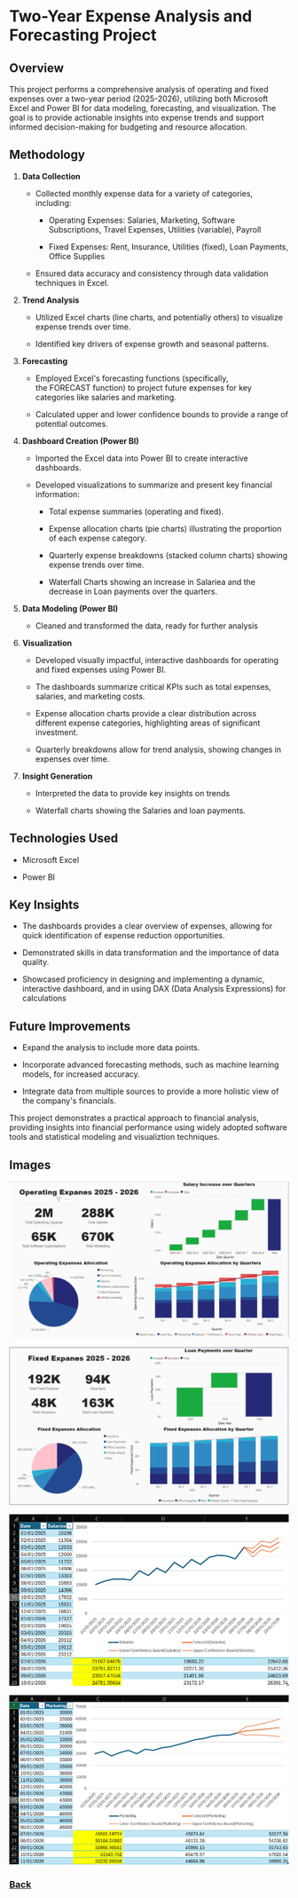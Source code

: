 # Two-Year Expense Analysis and Forecasting Project

## **Overview**

This project performs a comprehensive analysis of operating and fixed expenses over a two-year period (2025-2026), utilizing both Microsoft Excel and Power BI for data modeling, forecasting, and visualization. The goal is to provide actionable insights into expense trends and support informed decision-making for budgeting and resource allocation.

## **Methodology**

1.  **Data Collection**
    
    *   Collected monthly expense data for a variety of categories, including:
        
        *   Operating Expenses: Salaries, Marketing, Software Subscriptions, Travel Expenses, Utilities (variable), Payroll
            
        *   Fixed Expenses: Rent, Insurance, Utilities (fixed), Loan Payments, Office Supplies
            
    *   Ensured data accuracy and consistency through data validation techniques in Excel.
        
2.  **Trend Analysis**
    
    *   Utilized Excel charts (line charts, and potentially others) to visualize expense trends over time.
        
    *   Identified key drivers of expense growth and seasonal patterns.
        
3.  **Forecasting**
    
    *   Employed Excel's forecasting functions (specifically, the FORECAST function) to project future expenses for key categories like salaries and marketing.
        
    *   Calculated upper and lower confidence bounds to provide a range of potential outcomes.
        
4.  **Dashboard Creation (Power BI)**
    
    *   Imported the Excel data into Power BI to create interactive dashboards.
        
    *   Developed visualizations to summarize and present key financial information:
        
        *   Total expense summaries (operating and fixed).
            
        *   Expense allocation charts (pie charts) illustrating the proportion of each expense category.
            
        *   Quarterly expense breakdowns (stacked column charts) showing expense trends over time.
            
        *   Waterfall Charts showing an increase in Salariea and the decrease in Loan payments over the quarters.
            
5.  **Data Modeling (Power BI)**
    
    *   Cleaned and transformed the data, ready for further analysis
        
6.  **Visualization**
    
    *   Developed visually impactful, interactive dashboards for operating and fixed expenses using Power BI.
        
    *   The dashboards summarize critical KPIs such as total expenses, salaries, and marketing costs.
        
    *   Expense allocation charts provide a clear distribution across different expense categories, highlighting areas of significant investment.
        
    *   Quarterly breakdowns allow for trend analysis, showing changes in expenses over time.
        
7.  **Insight Generation**
    
    *   Interpreted the data to provide key insights on trends
        
    *   Waterfall charts showing the Salaries and loan payments.
        

## **Technologies Used**

*   Microsoft Excel
    
*   Power BI
    

## **Key Insights**

*   The dashboards provides a clear overview of expenses, allowing for quick identification of expense reduction opportunities.
    
*   Demonstrated skills in data transformation and the importance of data quality.
    
*   Showcased proficiency in designing and implementing a dynamic, interactive dashboard, and in using DAX (Data Analysis Expressions) for calculations
    

## **Future Improvements**

*   Expand the analysis to include more data points.
    
*   Incorporate advanced forecasting methods, such as machine learning models, for increased accuracy.
    
*   Integrate data from multiple sources to provide a more holistic view of the company's financials.
    

This project demonstrates a practical approach to financial analysis, providing insights into financial performance using widely adopted software tools and statistical modeling and visualiztion techniques.

## Images

![Operating Expanses](https://raw.githubusercontent.com/ondrej-dusa/Portfolio/main/assets/Screenshot%202025-02-15%20202037.png)

![Fixed Expanses](https://raw.githubusercontent.com/ondrej-dusa/Portfolio/main/assets/Screenshot%202025-02-15%20202050.png)

![Marketing Forecast](https://raw.githubusercontent.com/ondrej-dusa/Portfolio/main/assets/Screenshot%202025-02-15%20202118.png)

![Marketing Forecast](https://raw.githubusercontent.com/ondrej-dusa/Portfolio/main/assets/Screenshot%202025-02-15%20202111.png)


### [Back](https://ondrej-dusa.github.io/Portfolio/Projects.html)
